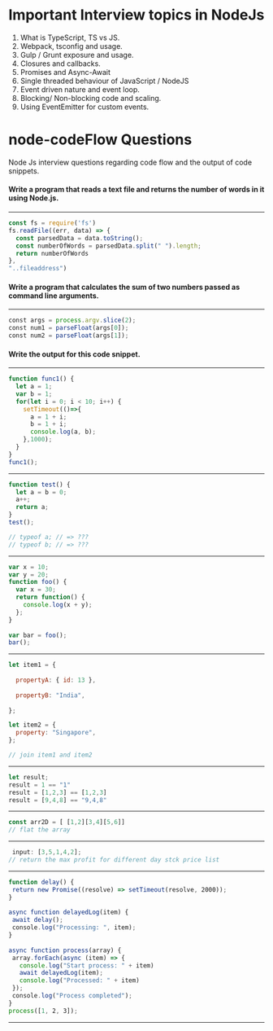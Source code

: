 # Important Interview topics in NodeJs
1. What is TypeScript, TS vs JS.
2. Webpack, tsconfig and usage.
3. Gulp / Grunt exposure and usage.
4. Closures and callbacks.
5. Promises and Async-Await
6. Single threaded behaviour of JavaScript / NodeJS
7. Event driven nature and event loop.
8. Blocking/ Non-blocking code and scaling.
9. Using EventEmitter for custom events.

# node-codeFlow Questions
Node Js interview questions regarding code flow and the output of code snippets.

#### Write a program that reads a text file and returns the number of words in it using Node.js.
---
```JavaScript
const fs = require('fs')
fs.readFile((err, data) => {
  const parsedData = data.toString();
  const numberOfWords = parsedData.split(" ").length;
  return numberOfWords
},
"..fileaddress")
```

#### Write a program that calculates the sum of two numbers passed as command line arguments.
---
```JavaScript
const args = process.argv.slice(2);
const num1 = parseFloat(args[0]);
const num2 = parseFloat(args[1]);
```

#### Write the output for this code snippet.
---
```JavaScript
function func1() {  
  let a = 1;  
  var b = 1;  
  for(let i = 0; i < 10; i++) {  
    setTimeout(()=>{  
      a = 1 + i;  
      b = 1 + i;  
      console.log(a, b);  
    },1000);  
  }  
}  
func1();
```
---
```JavaScript
function test() {  
  let a = b = 0;  
  a++;  
  return a;  
}  
test();

// typeof a; // => ???  
// typeof b; // => ???
```
---
```JavaScript
var x = 10; 
var y = 20; 
function foo() { 
  var x = 30; 
  return function() { 
    console.log(x + y); 
  }; 
} 
  
var bar = foo(); 
bar();
```
---
```JavaScript
let item1 = {
 
  propertyA: { id: 13 },
 
  propertyB: "India",
 
};

let item2 = {
  property: "Singapore",
};

// join item1 and item2
```
---
```JavaScript
let result;
result = 1 == "1"
result = [1,2,3] == [1,2,3]
result = [9,4,8] == "9,4,8"
```
---
```JavaScript
const arr2D = [ [1,2][3,4][5,6]]
// flat the array
```
---
```JavaScript
 input: [3,5,1,4,2];
// return the max profit for different day stck price list
```
---
```JavaScript
function delay() {
 return new Promise((resolve) => setTimeout(resolve, 2000));
}
 
async function delayedLog(item) {
 await delay();
 console.log("Processing: ", item);
}
 
async function process(array) {
 array.forEach(async (item) => {
   console.log("Start process: " + item)
   await delayedLog(item);
   console.log("Processed: " + item)
 });
 console.log("Process completed");
}
process([1, 2, 3]);
```
---

